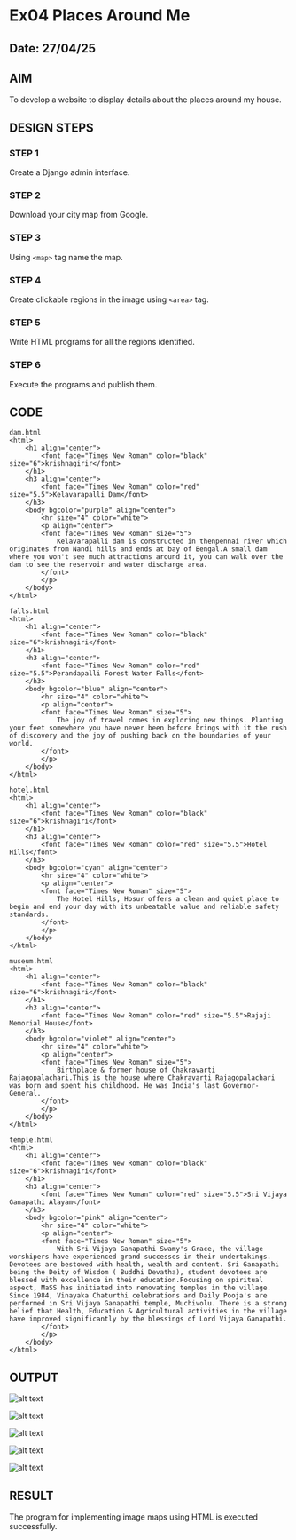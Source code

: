 # Ex04 Places Around Me
## Date: 27/04/25

## AIM
To develop a website to display details about the places around my house.

## DESIGN STEPS

### STEP 1
Create a Django admin interface.

### STEP 2
Download your city map from Google.

### STEP 3
Using ```<map>``` tag name the map.

### STEP 4
Create clickable regions in the image using ```<area>``` tag.

### STEP 5
Write HTML programs for all the regions identified.

### STEP 6
Execute the programs and publish them.

## CODE
```
dam.html
<html>
    <h1 align="center">
        <font face="Times New Roman" color="black" size="6">krishnagirir</font>
    </h1>
    <h3 align="center">
        <font face="Times New Roman" color="red" size="5.5">Kelavarapalli Dam</font>
    </h3>
    <body bgcolor="purple" align="center">
        <hr size="4" color="white">
        <p align="center">
        <font face="Times New Roman" size="5">
            Kelavarapalli dam is constructed in thenpennai river which originates from Nandi hills and ends at bay of Bengal.A small dam where you won't see much attractions around it, you can walk over the dam to see the reservoir and water discharge area.
        </font>
        </p>
    </body>
</html>
```
```
falls.html
<html>
    <h1 align="center">
        <font face="Times New Roman" color="black" size="6">krishnagiri</font>
    </h1>
    <h3 align="center">
        <font face="Times New Roman" color="red" size="5.5">Perandapalli Forest Water Falls</font>
    </h3>
    <body bgcolor="blue" align="center">
        <hr size="4" color="white">
        <p align="center">
        <font face="Times New Roman" size="5">
            The joy of travel comes in exploring new things. Planting your feet somewhere you have never been before brings with it the rush of discovery and the joy of pushing back on the boundaries of your world.
        </font>
        </p>
    </body>
</html>
```
```
hotel.html
<html>
    <h1 align="center">
        <font face="Times New Roman" color="black" size="6">krishnagiri</font>
    </h1>
    <h3 align="center">
        <font face="Times New Roman" color="red" size="5.5">Hotel Hills</font>
    </h3>
    <body bgcolor="cyan" align="center">
        <hr size="4" color="white">
        <p align="center">
        <font face="Times New Roman" size="5">
            The Hotel Hills, Hosur offers a clean and quiet place to begin and end your day with its unbeatable value and reliable safety standards.
        </font>
        </p>
    </body>
</html>
```
```
museum.html
<html>
    <h1 align="center">
        <font face="Times New Roman" color="black" size="6">krishnagiri</font>
    </h1>
    <h3 align="center">
        <font face="Times New Roman" color="red" size="5.5">Rajaji Memorial House</font>
    </h3>
    <body bgcolor="violet" align="center">
        <hr size="4" color="white">
        <p align="center">
        <font face="Times New Roman" size="5">
            Birthplace & former house of Chakravarti Rajagopalachari.This is the house where Chakravarti Rajagopalachari was born and spent his childhood. He was India's last Governor-General.
        </font>
        </p>
    </body>
</html>
```
```
temple.html
<html>
    <h1 align="center">
        <font face="Times New Roman" color="black" size="6">krishnagiri</font>
    </h1>
    <h3 align="center">
        <font face="Times New Roman" color="red" size="5.5">Sri Vijaya Ganapathi Alayam</font>
    </h3>
    <body bgcolor="pink" align="center">
        <hr size="4" color="white">
        <p align="center">
        <font face="Times New Roman" size="5">
            With Sri Vijaya Ganapathi Swamy's Grace, the village worshipers have experienced grand successes in their undertakings. Devotees are bestowed with health, wealth and content. Sri Ganapathi being the Deity of Wisdom ( Buddhi Devatha), student devotees are blessed with excellence in their education.Focusing on spiritual aspect, MaSS has initiated into renovating temples in the village. Since 1984, Vinayaka Chaturthi celebrations and Daily Pooja's are performed in Sri Vijaya Ganapathi temple, Muchivolu. There is a strong belief that Health, Education & Agricultural activities in the village have improved significantly by the blessings of Lord Vijaya Ganapathi.
        </font>
        </p>
    </body>
</html>
```
## OUTPUT
![alt text](shra/mapapp/static/1.png)

![alt text](shra/mapapp/static/2.png)

![alt text](shra/mapapp/static/3.png)

![alt text](shra/mapapp/static/4.png)

![alt text](shra/mapapp/static/5.png)

## RESULT
The program for implementing image maps using HTML is executed successfully.

